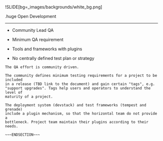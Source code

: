 !SLIDE[bg=_images/backgrounds/white_bg.png]

.huge Open <span class="teal">Development</span>
<hr/>

* Community Lead QA
* Minimum QA requirement
* Tools and frameworks with plugins

* No centrally defined test plan or strategy

~~~SECTION:notes~~~
The QA effort is community driven.

The community defines minimum testing requirements for a project to be included
in a release (TBD link to the document) and gain certain "tags", e.g.
"support upgrades". Tags help users and operators to understand the level of
maturity of a project.

The deployment system (devstack) and test frameworks (tempest and grenade)
include a plugin mechanism, so that the horizontal team do not provide a
bottleneck. Project team maintain their plugins according to their needs.

~~~ENDSECTION~~~
